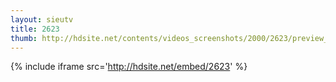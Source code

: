 ```yaml
---
layout: sieutv
title: 2623
thumb: http://hdsite.net/contents/videos_screenshots/2000/2623/preview_360p.mp4.jpg
---
```

{% include iframe src='http://hdsite.net/embed/2623' %}
 
